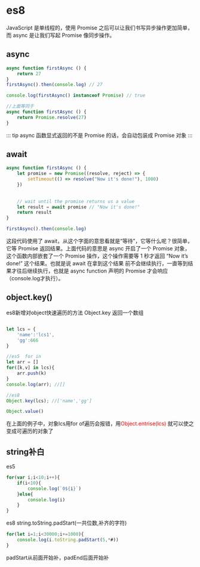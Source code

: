# es8 
JavaScript 是单线程的，使用 Promise 之后可以让我们书写异步操作更加简单，而 async 是让我们写起 Promise 像同步操作。
## async 
``` js
async function firstAsync () {
	return 27 
}
firstAsync().then(console.log) // 27

console.log(firstAsync() instanceof Promise) // true

//上面等同于
async function firstAsync () { 
	return Promise.resolve(27) 
}
``` 

::: tip 
async 函数显式返回的不是 Promise 的话，会自动包装成 Promise 对象
:::

## await
``` js
async function firstAsync () { 
	let promise = new Promise((resolve, reject) => { 
		setTimeout(() => resolve("Now it's done!"), 1000) 
	})
		
		
	// wait until the promise returns us a value 
	let result = await promise // "Now it's done!" 
	return result 
}

firstAsync().then(console.log)
```

这段代码使用了 await，从这个字面的意思看就是“等待”，它等什么呢？很简单，它等 Promise 返回结果。上面代码的意思是 async 开启了一个
Promise 对象，这个函数内部嵌套了一个 Promise 操作，这个操作需要等 1 秒才返回 “Now it’s done!” 这个结果。也就是说 await 在拿到这个结果
前不会继续执行，一直等到结果才往后继续执行，也就是 async function 声明的 Promise 才会响应（console.log才执行）。


## object.key()
es8新增对object快速遍历的方法
Object.key 返回一个数组
``` js

let lcs = {
	'name':'lcs1',
	'gg':666
}

//es5  for in
let arr = []
for([k,v] in lcs){
	arr.push(k)
}
console.log(arr); //[]

//es8 
Object.key(lcs); //['name','gg'] 

Object.value()
```

在上面的例子中，对象lcs用for of遍历会报错，用<span style="color:red">Object.entrise(lcs)</span>  就可以使之变成可遍历的对象了

## string补白

es5
``` js
for(var i;i<10;i++){
	if(i<10){
		console.log(`0${i}`)
	}else{
		console.log(i)
	}
}
```

es8 string.toString.padStart(一共位数,补齐的字符)
``` js
for(let i=1;i<30000;i+=1000){
	console.log(i.toString.padStart(5,*#))  
}
```
padStart从前面开始补，padEnd后面开始补  